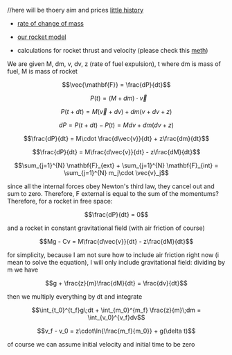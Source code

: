 //here will be thoery aim and prices
[little history](https://www.youtube.com/watch?v=lZRsSd0ismU)
* [rate of change of mass](https://www1.grc.nasa.gov/beginners-guide-to-aeronautics/model-rocket-engine-designation/)
* [our rocket model](first.ork)


* calculations for rocket thrust and velocity (please check this [meth](https://www.youtube.com/watch?v=6L3g5LduShM))

We are given M, dm, v, dv, z (rate of fuel expulsion), t
where dm is mass of fuel, M is mass of rocket

```math
\vec{\mathbf{F}} = \frac{dP}{dt}
```
```math
\;\;\; P(t) = (M + dm) \cdot \vec{v}
```
```math
P(t + dt) = M(\vec{v} + dv) + dm(v + dv + z)
```
```math
dP = P(t + dt) - P(t) = Mdv + dm(dv + z)
```
```math
\frac{dP}{dt} = M\cdot \frac{d\vec{v}}{dt} + z\frac{dm}{dt}
```
```math
\frac{dP}{dt} = M\frac{d\vec{v}}{dt} - z\frac{dM}{dt}
```
```math
\sum_{j=1}^{N} \mathbf{F}_{ext} + \sum_{j=1}^{N} \mathbf{F}_{int} = \sum_{j=1}^{N} m_j\cdot \vec{v}_j
```
since all the internal forces obey Newton's third law, they cancel out and sum to zero.
Therefore, F external is equal to the sum of the momentums?
Therefore, for a rocket in free space:
```math
\frac{dP}{dt} = 0
```
and a rocket in constant gravitational field (with air friction of course)
```math
Mg - Cv = M\frac{d\vec{v}}{dt} - z\frac{dM}{dt}
```
for simplicity, because I am not sure how to include air friction right now (i mean to solve the equation), I will only include gravitational field:
dividing by m we have
```math
g + \frac{z}{m}\frac{dM}{dt} = \frac{dv}{dt}
```
then we multiply everything by dt and integrate
```math
\int_{t_0}^{t_f}g\;dt + \int_{m_0}^{m_f} \frac{z}{m}\;dm = \int_{v_0}^{v_f}dv
```
```math
v_f - v_0 = z\cdot\ln{\frac{m_f}{m_0}} + g(\delta t)
```
of course we can assume initial velocity and initial time to be zero
